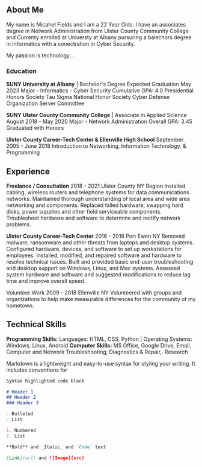 ## About Me

My name is Micahel Fields and I am a 22 Year Olds. I have an associates degree in Network Administration from Ulster County Community College and Currenty enrolled at Universty at Albany pursuring a balechors degree in Informatics with a conectration in Cyber Security.

My passion is technology....

### Education

**SUNY University at Albany** | Bachelor's Degree 	Expected Graduation May 2023 
Major - Informatics - Cyber Security
Cumulative GPA: 4.0
Presidential Honors Society 
Tau Sigma National Honor Society
Cyber Defense Organization Server Committee

**SUNY Ulster County Community College** | Associate in Applied Science 	August 2018 - May 2020
Major - Network Administration
Overall GPA: 3.45
Graduated with Honors

**Ulster County Career-Tech Center & Ellenville High School** 	September 2005 - June 2018
Introduction to Networking, Information Technology, & Programming

## Experience
**Freelance / Consultation**  2018 - 2021
Ulster County NY Region
Installed cabling, wireless routers and telephone systems for data communications networks.
Maintained thorough understanding of local area and wide area networking and components.
Replaced failed hardware, swapping hard disks, power supplies and other field serviceable components.
Troubleshoot hardware and software to determine and rectify network problems.

**Ulster County Career-Tech Center**  2016 - 2018
Port Ewen NY
Removed malware, ransomware and other threats from laptops and desktop systems.
Configured hardware, devices, and software to set up workstations for employees.
Installed, modified, and repaired software and hardware to resolve technical issues.
Built and provided basic end-user troubleshooting and desktop support on Windows, Linux, and Mac systems.
Assessed system hardware and software and suggested modifications to reduce lag time and improve overall speed.

Volunteer Work	2009 - 2018
Ellenville NY
Volunteered with groups and organizations to help make measurable differences for the community of my hometown.

## Technical Skills
**Programming Skills:** Languages: HTML, CSS, Python | Operating Systems: Windows, Linux, Android
**Computer Skills:** MS Office, Google Drive, Email, Computer and Network Troubleshooting, Diagnostics & Repair,. Research

Markdown is a lightweight and easy-to-use syntax for styling your writing. It includes conventions for

```markdown
Syntax highlighted code block

# Header 1
## Header 2
### Header 3

- Bulleted
- List

1. Numbered
2. List

**Bold** and _Italic_ and `Code` text

[Link](url) and ![Image](src)
```


